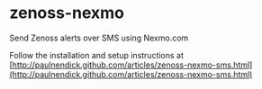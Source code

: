zenoss-nexmo
============

Send Zenoss alerts over SMS using Nexmo.com

Follow the installation and setup instructions at [http://paulnendick.github.com/articles/zenoss-nexmo-sms.html](http://paulnendick.github.com/articles/zenoss-nexmo-sms.html)